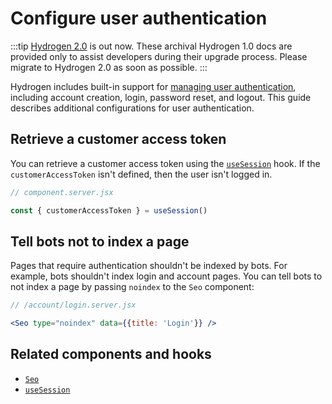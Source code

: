 # Configure user authentication


:::tip
[Hydrogen 2.0](https://hydrogen.shopify.dev) is out now. These archival Hydrogen 1.0 docs are provided only to assist developers during their upgrade process. Please migrate to Hydrogen 2.0 as soon as possible.
:::


Hydrogen includes built-in support for [managing user authentication](/tutorials/authentication/), including account creation, login, password reset, and logout. This guide describes additional configurations for user authentication.


## Retrieve a customer access token

You can retrieve a customer access token using the [`useSession`](/hooks/framework/usesession/) hook. If the `customerAccessToken` isn't defined, then the user isn't logged in.

```js
// component.server.jsx

const { customerAccessToken } = useSession()
```



## Tell bots not to index a page

Pages that require authentication shouldn't be indexed by bots. For example, bots shouldn't index login and account pages. You can tell bots to not index a page by passing `noindex` to the `Seo` component:

```jsx
// /account/login.server.jsx

<Seo type="noindex" data={{title: 'Login'}} />
```



## Related components and hooks

- [`Seo`](/components/primitive/seo/)
- [`useSession`](/hooks/framework/usesession/)

